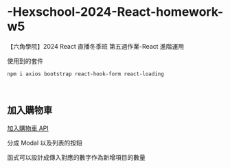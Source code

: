 # -Hexschool-2024-React-homework-w5

【六角學院】2024 React 直播冬季班 第五週作業-React 進階運用

使用到的套件

```bash
npm i axios bootstrap react-hook-form react-loading
```

<br>

## 加入購物車

[加入購物車 API](<https://hexschool.github.io/ec-courses-api-swaggerDoc/#/%E5%AE%A2%E6%88%B6%E8%B3%BC%E7%89%A9%20-%20%E8%B3%BC%E7%89%A9%E8%BB%8A%20(Cart)/post_v2_api__api_path__cart>)

分成 Modal 以及列表的按鈕

函式可以設計成傳入對應的數字作為新增項目的數量
